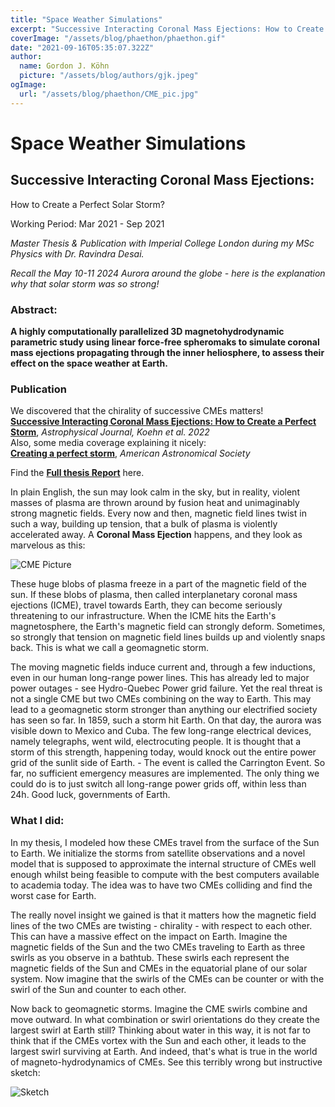 ```yaml
---
title: "Space Weather Simulations"
excerpt: "Successive Interacting Coronal Mass Ejections: How to Create a Perfect Solar Storm?"
coverImage: "/assets/blog/phaethon/phaethon.gif"
date: "2021-09-16T05:35:07.322Z"
author:
  name: Gordon J. Köhn
  picture: "/assets/blog/authors/gjk.jpeg"
ogImage:
  url: "/assets/blog/phaethon/CME_pic.jpg"
---
```


# Space Weather Simulations

## Successive Interacting Coronal Mass Ejections:  
How to Create a Perfect Solar Storm?

Working Period: Mar 2021 - Sep 2021

*Master Thesis & Publication with Imperial College London during my MSc Physics with Dr. Ravindra Desai.*

*Recall the May 10-11 2024 Aurora around the globe - here is the explanation why that solar storm was so strong!*

### Abstract:

**A highly computationally parallelized 3D magnetohydrodynamic parametric study using linear force-free spheromaks to simulate coronal mass ejections propagating through the inner heliosphere, to assess their effect on the space weather at Earth.**

### Publication

We discovered that the chirality of successive CMEs matters!  
[**Successive Interacting Coronal Mass Ejections: How to Create a Perfect Storm**](https://iopscience.iop.org/article/10.3847/1538-4357/aca28c/meta), *Astrophysical Journal, Koehn et al. 2022*  
Also, some media coverage explaining it nicely:  
[**Creating a perfect storm**](https://aasnova.org/2023/02/01/creating-a-perfect-solar-storm/), *American Astronomical Society*

Find the [**Full thesis Report**](/assets/reports/MScPhysics_Project_Imperial_GordonJulianKoehn_01412124.pdf) here.

In plain English, the sun may look calm in the sky, but in reality, violent masses of plasma are thrown around by fusion heat and unimaginably strong magnetic fields. Every now and then, magnetic field lines twist in such a way, building up tension, that a bulk of plasma is violently accelerated away. A **Coronal Mass Ejection** happens, and they look as marvelous as this:

![CME Picture](/assets/blog/phaethon/CME_pic.jpg)

These huge blobs of plasma freeze in a part of the magnetic field of the sun. If these blobs of plasma, then called interplanetary coronal mass ejections (ICME), travel towards Earth, they can become seriously threatening to our infrastructure. When the ICME hits the Earth's magnetosphere, the Earth's magnetic field can strongly deform. Sometimes, so strongly that tension on magnetic field lines builds up and violently snaps back. This is what we call a geomagnetic storm.

The moving magnetic fields induce current and, through a few inductions, even in our human long-range power lines. This has already led to major power outages - see Hydro-Quebec Power grid failure. Yet the real threat is not a single CME but two CMEs combining on the way to Earth. This may lead to a geomagnetic storm stronger than anything our electrified society has seen so far. In 1859, such a storm hit Earth. On that day, the aurora was visible down to Mexico and Cuba. The few long-range electrical devices, namely telegraphs, went wild, electrocuting people. It is thought that a storm of this strength, happening today, would knock out the entire power grid of the sunlit side of Earth. - The event is called the Carrington Event. So far, no sufficient emergency measures are implemented. The only thing we could do is to just switch all long-range power grids off, within less than 24h. Good luck, governments of Earth.

### What I did:

In my thesis, I modeled how these CMEs travel from the surface of the Sun to Earth. We initialize the storms from satellite observations and a novel model that is supposed to approximate the internal structure of CMEs well enough whilst being feasible to compute with the best computers available to academia today. The idea was to have two CMEs colliding and find the worst case for Earth.

The really novel insight we gained is that it matters how the magnetic field lines of the two CMEs are twisting - chirality - with respect to each other. This can have a massive effect on the impact on Earth. Imagine the magnetic fields of the Sun and the two CMEs traveling to Earth as three swirls as you observe in a bathtub. These swirls each represent the magnetic fields of the Sun and CMEs in the equatorial plane of our solar system. Now imagine that the swirls of the CMEs can be counter or with the swirl of the Sun and counter to each other.

Now back to geomagnetic storms. Imagine the CME swirls combine and move outward. In what combination or swirl orientations do they create the largest swirl at Earth still? Thinking about water in this way, it is not far to think that if the CMEs vortex with the Sun and each other, it leads to the largest swirl surviving at Earth. And indeed, that's what is true in the world of magneto-hydrodynamics of CMEs. See this terribly wrong but instructive sketch:

![Sketch](/assets/blog/phaethon/sketch.png)
